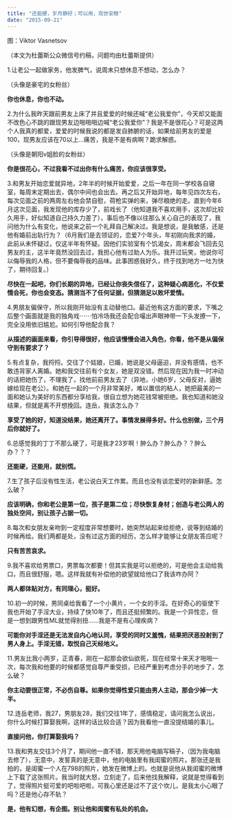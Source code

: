 ```yaml
---
title: "还能硬，岁月静好；可以用，现世安稳"
date: "2015-09-21"
---
```


图：Viktor Vasnetsov

（本文为杜蕾斯公众微信号约稿，问题均由杜蕾斯提供）

1.让老公一起做家务，他发脾气，说周末只想休息不想动，怎么办？

（头像是豪宅的女粉丝）

**你也休息，你也不动。**

2.为什么我昨天跟前男友上床了并且爱爱的时候还喊“老公我爱你”，今天却又能面不改色心不跳的跟现男友边啪啪啪边喊“老公我爱你”？我是不是很花心？可是这两个人我真的都爱，爱爱的时候我说的都是发自肺腑的话，如果给前男友的爱是100，现男友应该在70以上…痛苦，我是不是有病啊？跪求解惑。

（头像是朝阳v姐脸的女粉丝）

**你是很花心，不过我看不过出你有什么痛苦，你应该很享受。**

3.和男友开始恋爱就异地，2年半的时候开始爱爱，之后一年在同一学校各自寝室，每周末定期出去，偶尔中间也会出去。再之后又开始异地，每年见四次左右，每次见面之前的两周左右他会禁自慰，荷枪实弹的来，弹尽粮绝的走。直到今年6月这次见面，我发现他的库存少了，前戏长了（他知道我不喜欢用手，这次却比较久用手，好似知道自己持久力差了），事后也不像以往那么关心自己的表现了，我问他为什么有变化，他说来之前一个礼拜自己解决过。我是想说，是我敏感，还是他有婚前出轨行为？（6月我们是去领证的，恋爱7个年头，年初刚向我求的婚，此前从未怀疑过，仅这半年有怀疑。因他们实验室有个饥渴女，周末都会飞回去见男友的主，这半年竟然没回去过，我担心他有过助人为乐。我开过玩笑，他说你可以侮辱我的人格，但不要侮辱我的品味。此事困惑我好久，终于找到地方一吐为快了，期待回复。）

**尽快在一起吧，你们长期的异地，已经让你丧失信任了，这种疑心病恶化，不仅爱情会死，你也会变态。猜测当不了任何证据，但猜测足以败坏爱情。**

4.男朋友偏保守，所以我刚开始没有主动替他口。最近他有这方面的要求，下嘴之后整个画面就是我的独角戏⋯⋯怕冷场我还会配合嘬出声眼神带一下头发撩一下，完全没用依旧尴尬。如何引导他配合我？

**从描述的画面来看，你引导得很好，他应该慢慢会进入角色，你看，他不是从偏保守到有要求了？**

5.有点复杂，我捋捋。交往了个姑娘，已婚，她说是父母逼迫，并没有感情，也不敢违背家人离婚。她和我交往前有个女友，她是双没错。然后现在因为我一时冲动的话把她伤了，不理我了，找他前前男友去了（异地，小她6岁，父母反对，逼她嫁给现在老公）。和她在一起的一个月非常美好，难以置信的粘人，她把最美的一面和她认为美好的东西都分享给我，很自立想为她花钱常被拒绝。我也知道和她没结果，但就是离不开想挽回。连岳，我该怎么办？

**享受了她的好，知道没结果，她还离开了。事情发展得多好。什么也别做，三个月后你就好了。**

6.总感觉我的丁丁不那么硬了，可是我才23岁啊！肿么办？肿么办？？肿么办？？？

**还能硬，还能用，就别慌。**

7.生了孩子后没有性生活，老公说白天工作累。而且也没有谈恋爱时的新鲜感。怎么破？

**应该明确，你和老公是第一位，孩子是第二位；尽快恢复身材；创造与老公两人的独处空间，别让孩子占据一切。**

8.每次和女朋友亲吻到一定程度非常想要时，她突然站起来给拒绝，说等到结婚的时候再给。我们两都是处，没有过这方面的经历，怎么样才能够让女朋友答应呢？

**只有苦苦哀求。**

9.我不喜欢给男票口，男票每次都要！但其实我是可以拒绝的，可是他会主动给我口，而且很舒服，嗯。这样我就有补偿他的欲望就给他口了我该咋办阿？

**两人都体贴对方，有同理心，挺好。**

10.初一的时候，男同桌给我看了一个小黄片，一个女的手淫。在好奇心的驱使下我也开始了手淫大业，持续了快10年了，而且还挺频繁的。我是一个异性恋，但是一想到跟男性ML就觉得别扭……我是不是有心理疾病？

**可能你对手淫还是无法发自内心地认同，享受的同时又羞愧，结果把厌恶投射到了男人身上。手淫无错，取悦自己天经地义。**

11.男友比我小两岁，正青春，刚在一起那会欲仙欲死，现在经常十来天才啪啪一次，每次我和他要的时候都感觉自尊严重受损，已经严重到考虑分手的地步了，怎么破？

**你主动要很正常，不必伤自尊。如果你觉得性爱只能由男人主动，那会少掉一大半。**

12.连岳老师，我27，男朋友28，我们交往1年了，感情稳定，请问我怎么说出，你什么时候打算娶我啊，这样的话比较合适？因为我看他一直没提结婚的事儿。

**直接问他，你打算娶我吗？**

13.我和男友交往3个月了，期间他一直不错，那天用他电脑写稿子，（因为我电脑去修了），无意中，发誓真的是无意中，他的电脑里有我闺蜜的照片。那张还是我拍的，是闺蜜一个人在798的照片，她发在微博上的。也就是说他从我闺蜜的微博上下载了这张照片。我当时就大怒，立刻走了，后来他找我解释，说就是觉得看到了，觉得照片挺可爱的吧啦吧啦，可我心里还是过不了这个坎儿，是我太小心眼了吗？还是他心存不轨？

**是，他有幻想，有企图。别让他和闺蜜有私处的机会。**

